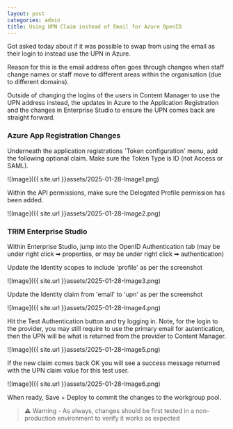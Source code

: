 ```yaml
---
layout: post
categories: admin
title: Using UPN Claim instead of Email for Azure OpenID
---
```


Got asked today about if it was possible to swap from using the email as their login to instead use the UPN in Azure.

Reason for this is the email address often goes through changes when staff change names or staff move to different areas within the organisation (due to different domains).

Outside of changing the logins of the users in Content Manager to use the UPN address instead, the updates in Azure to the Application Registration and the changes in Enterprise Studio to ensure the UPN comes back are straight forward.

### Azure App Registration Changes

Underneath the application registrations 'Token configuration' menu, add the following optional claim. Make sure the Token Type is ID (not Access or SAML).

![Image]({{ site.url }}assets/2025-01-28-Image1.png)

Within the API permissions, make sure the Delegated Profile permission has been added.

![Image]({{ site.url }}assets/2025-01-28-Image2.png)

### TRIM Enterprise Studio

Within Enterprise Studio, jump into the OpenID Authentication tab (may be under right click ➡ properties, or may be under right click ➡ authentication)

Update the Identity scopes to include 'profile' as per the screenshot

![Image]({{ site.url }}assets/2025-01-28-Image3.png)

Update the Identity claim from 'email' to 'upn' as per the screenshot

![Image]({{ site.url }}assets/2025-01-28-Image4.png)

Hit the Test Authentication button and try logging in. Note, for the login to the provider, you may still require to use the primary email for autentication, then the UPN will be what is returned from the provider to Content Manager.

![Image]({{ site.url }}assets/2025-01-28-Image5.png)

If the new claim comes back OK you will see a success message returned with the UPN claim value for this test user.

![Image]({{ site.url }}assets/2025-01-28-Image6.png)

When ready, Save + Deploy to commit the changes to the workgroup pool.

> ⚠ Warning - As always, changes should be first tested in a non-production environment to verify it works as expected
